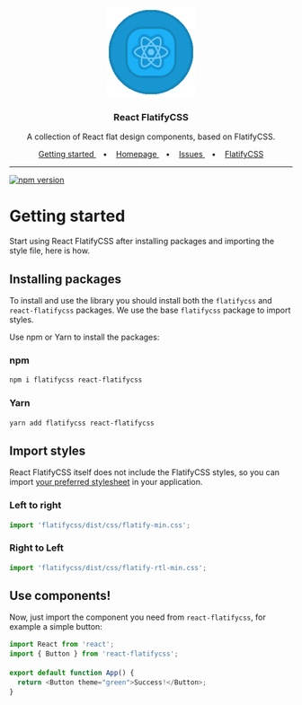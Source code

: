 <p align="center">
  <a target="_blank" href="https://react.flatifycss.com/">
    <img src="https://raw.githubusercontent.com/amir2mi/react-flatifycss/master/website/public/react-flatifycss.gif" alt="React FlatifyCSS" width="160" height="160">
  </a>
</p>

<h3 align="center">React FlatifyCSS</h3>

<p align="center">
   A collection of React flat design components, based on FlatifyCSS.
</p>

<p align="center">
  <a target="_blank" href="https://react.flatifycss.com/playground/?path=/story/documents-introduction--page">
    Getting started
  </a>
&nbsp;&nbsp;&nbsp;•&nbsp;&nbsp;&nbsp;   
  <a target="_blank" href="https://react.flatifycss.com/">
    Homepage
  </a>
&nbsp;&nbsp;&nbsp;•&nbsp;&nbsp;&nbsp;   
  <a target="_blank" href="https://github.com/amir2mi/react-flatifycss/issues">
    Issues
  </a>
&nbsp;&nbsp;&nbsp;•&nbsp;&nbsp;&nbsp;   
  <a target="_blank" href="https://flatifycss.com/">
    FlatifyCSS
  </a>
</p>

<hr>

[![npm version](https://img.shields.io/npm/v/react-flatifycss)](https://www.npmjs.com/package/react-flatifycss)

# Getting started

Start using React FlatifyCSS after installing packages and importing the style file, here is how.

## Installing packages

To install and use the library you should install both the `flatifycss` and `react-flatifycss` packages. We use the base `flatifycss` package to import styles.

Use npm or Yarn to install the packages:

### npm

```bash
npm i flatifycss react-flatifycss
```

### Yarn

```bash
yarn add flatifycss react-flatifycss
```

## Import styles

React FlatifyCSS itself does not include the FlatifyCSS styles, so you can import <a href="https://flatifycss.com/docs/intro#css" target="_blank">your preferred stylesheet</a> in your application.

<div class="funky-spacer-sm" />

### Left to right

```js
import 'flatifycss/dist/css/flatify-min.css';
```

### Right to Left

```js
import 'flatifycss/dist/css/flatify-rtl-min.css';
```

## Use components!

Now, just import the component you need from `react-flatifycss`, for example a simple button:

```js
import React from 'react';
import { Button } from 'react-flatifycss';

export default function App() {
  return <Button theme="green">Success!</Button>;
}
```
